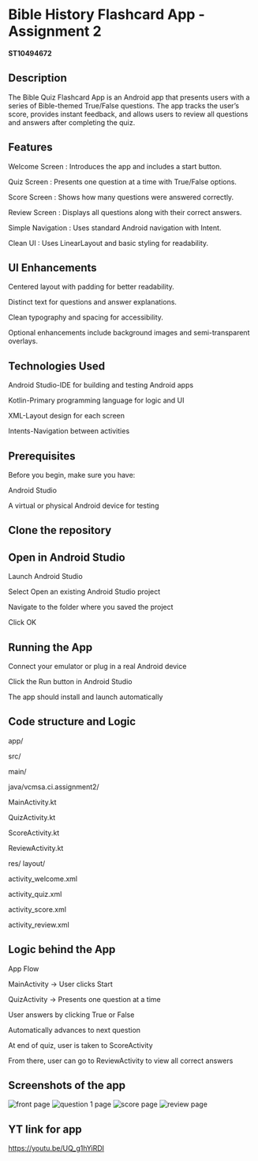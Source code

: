 # Bible History Flashcard App - Assignment 2

**ST10494672**

## Description

The Bible Quiz Flashcard App is an Android app that presents users with a series of Bible-themed True/False questions. 
The app tracks the user’s score, provides instant feedback, and allows users to review all questions and answers after completing the quiz.

## Features
Welcome Screen : Introduces the app and includes a start button.

Quiz Screen : Presents one question at a time with True/False options.

Score Screen : Shows how many questions were answered correctly.

Review Screen : Displays all questions along with their correct answers.

Simple Navigation : Uses standard Android navigation with Intent.

Clean UI : Uses LinearLayout and basic styling for readability.

## UI Enhancements
Centered layout with padding for better readability.

Distinct text for questions and answer explanations.

Clean typography and spacing for accessibility.

Optional enhancements include background images and semi-transparent overlays.

## Technologies Used 
Android Studio-IDE for building and testing Android apps

Kotlin-Primary programming language for logic and UI

XML-Layout design for each screen

Intents-Navigation between activities

## Prerequisites
Before you begin, make sure you have:

Android Studio 

A virtual or physical Android device for testing
## Clone the repository

## Open in Android Studio

Launch Android Studio

Select Open an existing Android Studio project

Navigate to the folder where you saved the project

Click OK

## Running the App

Connect your emulator or plug in a real Android device

Click the Run button in Android Studio

The app should install and launch automatically

## Code structure and Logic 
app/

src/

 main/
 
java/vcmsa.ci.assignment2/

MainActivity.kt
      
QuizActivity.kt
      
  ScoreActivity.kt
       
 ReviewActivity.kt
      
res/
  layout/
          
activity_welcome.xml
          
   activity_quiz.xml
     
 activity_score.xml
          
 activity_review.xml
           
## Logic behind the App

App Flow

MainActivity → User clicks Start

QuizActivity → Presents one question at a time

User answers by clicking True or False

Automatically advances to next question

At end of quiz, user is taken to ScoreActivity

From there, user can go to ReviewActivity to view all correct answers
## Screenshots of the app 
![front page](https://github.com/user-attachments/assets/2e276d58-8c37-46f7-85da-6c959be3ed45)
![question 1 page ](https://github.com/user-attachments/assets/43258382-958e-4b53-8f56-7341d9a5ac60)
![score page ](https://github.com/user-attachments/assets/6642f03b-90e9-4738-8656-e7850b969175)
![review page](https://github.com/user-attachments/assets/eb61d292-428c-493d-9a89-c328c7c080fc)
## YT link for app 
https://youtu.be/UQ_g1hYiRDI




